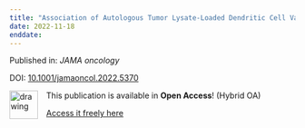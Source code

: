 ```yaml
---
title: "Association of Autologous Tumor Lysate-Loaded Dendritic Cell Vaccination With Extension of Survival Among Patients With Newly Diagnosed and Recurrent Glioblastoma: A Phase 3 Prospective Externally Controlled Cohort Trial."
date: 2022-11-18
enddate:
---
```


Published in: *JAMA oncology*

DOI: [10.1001/jamaoncol.2022.5370](https://doi.org/10.1001/jamaoncol.2022.5370)

<img src="https://upload.wikimedia.org/wikipedia/commons/thumb/7/77/Open_Access_logo_PLoS_transparent.svg/800px-Open_Access_logo_PLoS_transparent.svg.png" alt="drawing" width="50" align="left"/> &nbsp;&nbsp;&nbsp;This publication is available in **Open Access**! (Hybrid OA)

&nbsp;&nbsp;&nbsp;<a href="https://jamanetwork.com/journals/jamaoncology/articlepdf/2798847/jamaoncology_liau_2022_oi_220066_1668698380.80695.pdf">Access it freely here</a>

